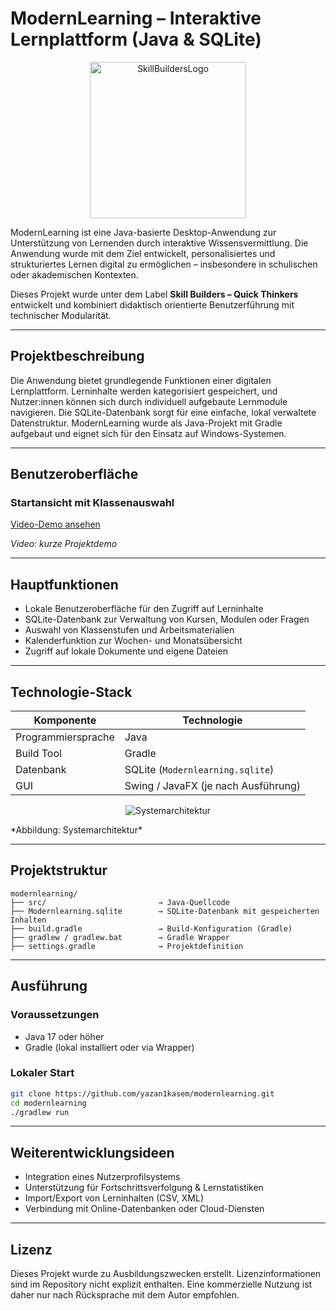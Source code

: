 # ModernLearning – Interaktive Lernplattform (Java & SQLite)

<p align="center">
  <img src="https://github.com/user-attachments/assets/50e6c142-cfe6-4428-b151-03ec1f9228a4" alt="SkillBuildersLogo" width="250"/>
</p>


ModernLearning ist eine Java-basierte Desktop-Anwendung zur Unterstützung von Lernenden durch interaktive Wissensvermittlung. Die Anwendung wurde mit dem Ziel entwickelt, personalisiertes und strukturiertes Lernen digital zu ermöglichen – insbesondere in schulischen oder akademischen Kontexten.

Dieses Projekt wurde unter dem Label **Skill Builders – Quick Thinkers** entwickelt und kombiniert didaktisch orientierte Benutzerführung mit technischer Modularität.

---

## Projektbeschreibung

Die Anwendung bietet grundlegende Funktionen einer digitalen Lernplattform. Lerninhalte werden kategorisiert gespeichert, und Nutzer:innen können sich durch individuell aufgebaute Lernmodule navigieren. Die SQLite-Datenbank sorgt für eine einfache, lokal verwaltete Datenstruktur. ModernLearning wurde als Java-Projekt mit Gradle aufgebaut und eignet sich für den Einsatz auf Windows-Systemen.

---

## Benutzeroberfläche

### Startansicht mit Klassenauswahl

[Video-Demo ansehen](./Projekt-ansicht.mp4)

*Video: kurze Projektdemo*

---

## Hauptfunktionen

- Lokale Benutzeroberfläche für den Zugriff auf Lerninhalte
- SQLite-Datenbank zur Verwaltung von Kursen, Modulen oder Fragen
- Auswahl von Klassenstufen und Arbeitsmaterialien
- Kalenderfunktion zur Wochen- und Monatsübersicht
- Zugriff auf lokale Dokumente und eigene Dateien

---

## Technologie-Stack

| Komponente         | Technologie           |
|--------------------|-----------------------|
| Programmiersprache | Java                  |
| Build Tool         | Gradle                |
| Datenbank          | SQLite (`Modernlearning.sqlite`) |
| GUI                | Swing / JavaFX (je nach Ausführung) |


<p align="center">
  <img src="https://github.com/user-attachments/assets/7fce6fcb-e065-4864-af5b-f7c3f182b1eb" alt="Systemarchitektur"/>
</p>
*Abbildung: Systemarchitektur*

---

## Projektstruktur

```
modernlearning/
├── src/                         → Java-Quellcode
├── Modernlearning.sqlite        → SQLite-Datenbank mit gespeicherten Inhalten
├── build.gradle                 → Build-Konfiguration (Gradle)
├── gradlew / gradlew.bat        → Gradle Wrapper
├── settings.gradle              → Projektdefinition
```

---

## Ausführung

### Voraussetzungen

- Java 17 oder höher
- Gradle (lokal installiert oder via Wrapper)

### Lokaler Start

```bash
git clone https://github.com/yazan1kasem/modernlearning.git
cd modernlearning
./gradlew run
```

---

## Weiterentwicklungsideen

- Integration eines Nutzerprofilsystems
- Unterstützung für Fortschrittsverfolgung & Lernstatistiken
- Import/Export von Lerninhalten (CSV, XML)
- Verbindung mit Online-Datenbanken oder Cloud-Diensten

---

## Lizenz

Dieses Projekt wurde zu Ausbildungszwecken erstellt. Lizenzinformationen sind im Repository nicht explizit enthalten. Eine kommerzielle Nutzung ist daher nur nach Rücksprache mit dem Autor empfohlen.
